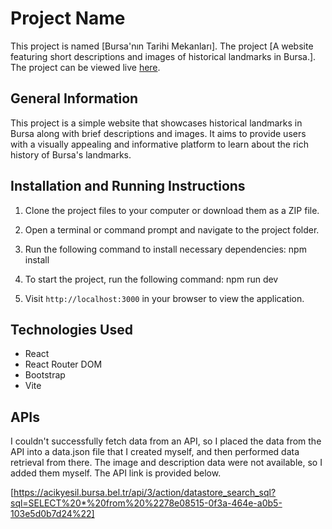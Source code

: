 # Project Name

This project is named [Bursa'nın Tarihi Mekanları]. The project [A website featuring short descriptions and images of historical landmarks in Bursa.].
The project can be viewed live [here](https://bursan-n-tarihi-yerleri.vercel.app/).

## General Information
This project is a simple website that showcases historical landmarks in Bursa along with brief descriptions and images. It aims to provide users with a visually appealing and informative platform to learn about the rich history of Bursa's landmarks.



## Installation and Running Instructions

1. Clone the project files to your computer or download them as a ZIP file.
2. Open a terminal or command prompt and navigate to the project folder.
3. Run the following command to install necessary dependencies:
npm install

4. To start the project, run the following command:
npm run dev

5. Visit `http://localhost:3000` in your browser to view the application.

## Technologies Used

- React
- React Router DOM
- Bootstrap
- Vite

## APIs

I couldn't successfully fetch data from an API, so I placed the data from the API into a data.json file that I created myself, and then performed data retrieval from there. 
The image and description data were not available, so I added them myself. The API link is provided below.

[https://acikyesil.bursa.bel.tr/api/3/action/datastore_search_sql?sql=SELECT%20*%20from%20%2278e08515-0f3a-464e-a0b5-103e5d0b7d24%22]

